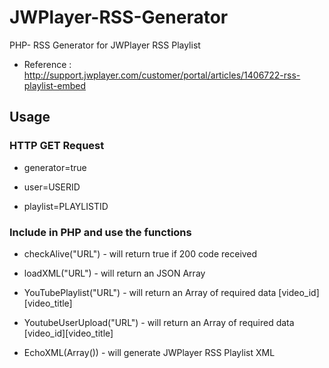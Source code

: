 # JWPlayer-RSS-Generator

PHP- RSS Generator for JWPlayer RSS Playlist
* Reference : http://support.jwplayer.com/customer/portal/articles/1406722-rss-playlist-embed 


## Usage

### HTTP GET Request

* generator=true

* user=USERID

* playlist=PLAYLISTID


### Include in PHP and use the functions

* checkAlive("URL") - will return true if 200 code received

* loadXML("URL") - will return an JSON Array

* YouTubePlaylist("URL") - will return an Array of required data [video_id][video_title]

* YoutubeUserUpload("URL") - will return an Array of required data [video_id][video_title]

* EchoXML(Array()) - will generate JWPlayer RSS Playlist XML